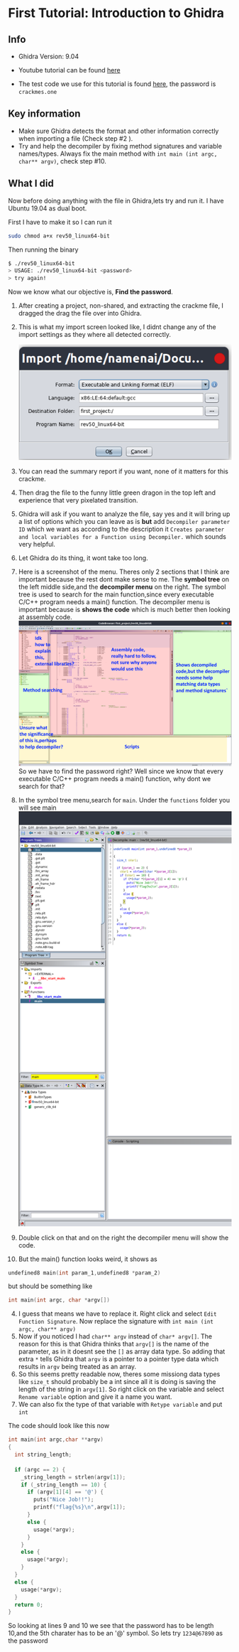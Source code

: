 # First Tutorial: Introduction to Ghidra

[import_settings]: ./import_settings.png "Import settings"
[code_browser_menus]: ./code_browser.png "various menus in the code browser"
[searching_for_main]: ./searching_for_main.png "how to find the main() function"

## Info

- Ghidra Version: 9.04

- Youtube tutorial can be found
  [here](https://www.youtube.com/watch?v=fTGTnrgjuGA)

- The test code we use for this tutorial is found
  [here](https://crackmes.one/crackme/5b8a37a433c5d45fc286ad83), the password is
  `crackmes.one`

## Key information

- Make sure Ghidra detects the format and other information correctly when importing a file (Check step #2 ).
- Try and help the decompiler by fixing method signatures and variable
  names/types. Always fix the main method with `int main (int argc, char**
  argv)`, check step #10.

## What I did

Now before doing anything with the file in Ghidra,lets try and run it. I have
Ubuntu 19.04 as dual boot.

First I have to make it so I can run it

```bash
sudo chmod a+x rev50_linux64-bit
```

Then running the binary

```bash
$ ./rev50_linux64-bit
> USAGE: ./rev50_linux64-bit <password>
> try again!
```

Now we know what our objective is, **Find the password**.

1. After creating a project, non-shared, and extracting the crackme file, I
   dragged the drag the file over into Ghidra.
2. This is what my import screen looked like, I didnt change any of the import
   settings as they where all detected correctly.

   ![Import Settings][import_settings]
3. You can read the summary report if you want, none of it matters for this
   crackme.
4. Then drag the file to the funny little green dragon in the top left and
   experience that very pixelated transition.
5. Ghidra will ask if you want to analyze the file, say yes and it will bring up
   a list of options which you can leave as is **but** add `Decompiler parameter
   ID` which we want as according to the description it `Creates parameter and
   local variables for a Function using Decompiler.` which sounds very helpful.
6. Let Ghidra do its thing, it wont take too long.
7. Here is a screenshot of the menu. Theres only 2 sections that I think are
   important because the rest dont make sense to me. The **symbol tree** on the
   left middle side,and the **decompiler menu** on the right. The symbol tree is
   used to search for the main function,since every executable C/C++ program
   needs a main() function. The decompiler menu is important because is **shows
   the code** which is much better then looking at assembly code.
![code browser][code_browser_menus]
So we have to find the password right? Well since we know that every executable
C/C++ program needs a main() function, why dont we search for that?

8. In the symbol tree menu,search for `main`. Under the `functions` folder you
   will see main
   ![searching for main][searching_for_main]
9. Double click on that and on the right the decompiler menu will show the code.
10. But the main() function looks weird, it shows as

```c
undefined8 main(int param_1,undefined8 *param_2)
```

but should be something like

```c
int main(int argc, char *argv[])
```

4. I guess that means we have to replace it. Right click and select `Edit
   Function Signature`. Now replace the signature with `int main (int argc, char** argv)`
5. Now if you noticed I had `char** argv` instead of `char* argv[]`. The reason
   for this is that Ghidra thinks that `argv[]` is the name of the parameter, as
   in it doesnt see the `[]` as array data type. So adding that extra `*` tells
   Ghidra that `argv` is a pointer to a pointer type data which results in
   `argv` being treated as an array.
6. So this seems pretty readable now, theres some missiong data types like
   `size_t` should probably be a int since all it is doing is saving the length
   of the string in `argv[1]`. So right click on the variable and select `Rename
   variable` option and give it a name you want.
7. We can also fix the type of that variable with `Retype variable` and put
   `int`

The code should look like this now

```c
int main(int argc,char **argv)
{
  int string_length;
  
  if (argc == 2) {
    _string_length = strlen(argv[1]);
    if (_string_length == 10) {
      if (argv[1][4] == '@') {
        puts("Nice Job!!");
        printf("flag{%s}\n",argv[1]);
      }
      else {
        usage(*argv);
      }
    }
    else {
      usage(*argv);
    }
  }
  else {
    usage(*argv);
  }
  return 0;
}
```

So looking at lines 9 and 10 we see that the password has to be length 10,and
the 5th charater has to be an '@' symbol. So lets try `1234@67890` as the
password
